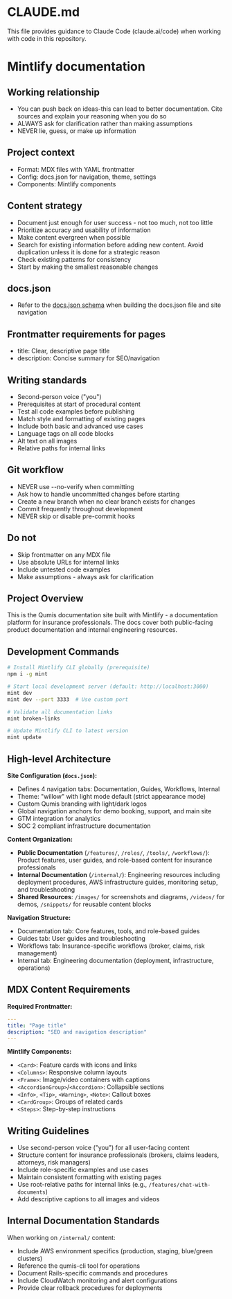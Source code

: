# CLAUDE.md

This file provides guidance to Claude Code (claude.ai/code) when working with code in this repository.

# Mintlify documentation

## Working relationship
- You can push back on ideas-this can lead to better documentation. Cite sources and explain your reasoning when you do so
- ALWAYS ask for clarification rather than making assumptions
- NEVER lie, guess, or make up information

## Project context
- Format: MDX files with YAML frontmatter
- Config: docs.json for navigation, theme, settings
- Components: Mintlify components

## Content strategy
- Document just enough for user success - not too much, not too little
- Prioritize accuracy and usability of information
- Make content evergreen when possible
- Search for existing information before adding new content. Avoid duplication unless it is done for a strategic reason
- Check existing patterns for consistency
- Start by making the smallest reasonable changes

## docs.json

- Refer to the [docs.json schema](https://mintlify.com/docs.json) when building the docs.json file and site navigation

## Frontmatter requirements for pages
- title: Clear, descriptive page title
- description: Concise summary for SEO/navigation

## Writing standards
- Second-person voice ("you")
- Prerequisites at start of procedural content
- Test all code examples before publishing
- Match style and formatting of existing pages
- Include both basic and advanced use cases
- Language tags on all code blocks
- Alt text on all images
- Relative paths for internal links

## Git workflow
- NEVER use --no-verify when committing
- Ask how to handle uncommitted changes before starting
- Create a new branch when no clear branch exists for changes
- Commit frequently throughout development
- NEVER skip or disable pre-commit hooks

## Do not
- Skip frontmatter on any MDX file
- Use absolute URLs for internal links
- Include untested code examples
- Make assumptions - always ask for clarification

## Project Overview

This is the Qumis documentation site built with Mintlify - a documentation platform for insurance professionals. The docs cover both public-facing product documentation and internal engineering resources.

## Development Commands

```bash
# Install Mintlify CLI globally (prerequisite)
npm i -g mint

# Start local development server (default: http://localhost:3000)
mint dev
mint dev --port 3333  # Use custom port

# Validate all documentation links
mint broken-links

# Update Mintlify CLI to latest version
mint update
```

## High-level Architecture

**Site Configuration (`docs.json`):**
- Defines 4 navigation tabs: Documentation, Guides, Workflows, Internal
- Theme: "willow" with light mode default (strict appearance mode)
- Custom Qumis branding with light/dark logos
- Global navigation anchors for demo booking, support, and main site
- GTM integration for analytics
- SOC 2 compliant infrastructure documentation

**Content Organization:**
- **Public Documentation** (`/features/`, `/roles/`, `/tools/`, `/workflows/`): Product features, user guides, and role-based content for insurance professionals
- **Internal Documentation** (`/internal/`): Engineering resources including deployment procedures, AWS infrastructure guides, monitoring setup, and troubleshooting
- **Shared Resources**: `/images/` for screenshots and diagrams, `/videos/` for demos, `/snippets/` for reusable content blocks

**Navigation Structure:**
- Documentation tab: Core features, tools, and role-based guides
- Guides tab: User guides and troubleshooting
- Workflows tab: Insurance-specific workflows (broker, claims, risk management)
- Internal tab: Engineering documentation (deployment, infrastructure, operations)

## MDX Content Requirements

**Required Frontmatter:**
```yaml
---
title: "Page title"
description: "SEO and navigation description"
---
```

**Mintlify Components:**
- `<Card>`: Feature cards with icons and links
- `<Columns>`: Responsive column layouts
- `<Frame>`: Image/video containers with captions
- `<AccordionGroup>`/`<Accordion>`: Collapsible sections
- `<Info>`, `<Tip>`, `<Warning>`, `<Note>`: Callout boxes
- `<CardGroup>`: Groups of related cards
- `<Steps>`: Step-by-step instructions

## Writing Guidelines

- Use second-person voice ("you") for all user-facing content
- Structure content for insurance professionals (brokers, claims leaders, attorneys, risk managers)
- Include role-specific examples and use cases
- Maintain consistent formatting with existing pages
- Use root-relative paths for internal links (e.g., `/features/chat-with-documents`)
- Add descriptive captions to all images and videos

## Internal Documentation Standards

When working on `/internal/` content:
- Include AWS environment specifics (production, staging, blue/green clusters)
- Reference the qumis-cli tool for operations
- Document Rails-specific commands and procedures
- Include CloudWatch monitoring and alert configurations
- Provide clear rollback procedures for deployments
